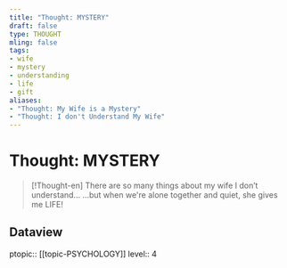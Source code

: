 ```yaml
---
title: "Thought: MYSTERY"
draft: false
type: THOUGHT
mling: false
tags:
- wife
- mystery
- understanding
- life
- gift
aliases:
- "Thought: My Wife is a Mystery"
- "Thought: I don't Understand My Wife"
---
```

# Thought: MYSTERY
> [!Thought-en]
> There are so many things about my wife I don’t understand...
> ...but when we're alone together and quiet, she gives me LIFE!

## Dataview
ptopic:: [[topic-PSYCHOLOGY]]
level:: 4
